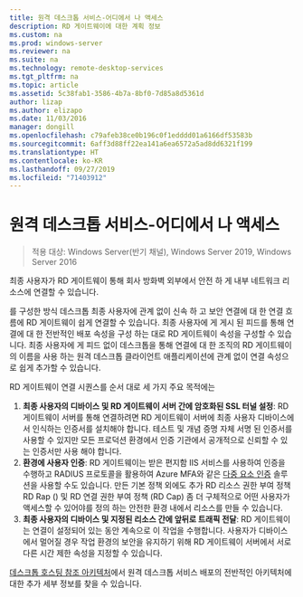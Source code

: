 ```yaml
---
title: 원격 데스크톱 서비스-어디에서 나 액세스
description: RD 게이트웨이에 대한 계획 정보
ms.custom: na
ms.prod: windows-server
ms.reviewer: na
ms.suite: na
ms.technology: remote-desktop-services
ms.tgt_pltfrm: na
ms.topic: article
ms.assetid: 5c38fab1-3586-4b7a-8bf0-7d85a8d5361d
author: lizap
ms.author: elizapo
ms.date: 11/03/2016
manager: dongill
ms.openlocfilehash: c79afeb38ce0b196c0f1edddd01a6166df53583b
ms.sourcegitcommit: 6aff3d88ff22ea141a6ea6572a5ad8dd6321f199
ms.translationtype: HT
ms.contentlocale: ko-KR
ms.lasthandoff: 09/27/2019
ms.locfileid: "71403912"
---
```

# <a name="remote-desktop-services---access-from-anywhere"></a>원격 데스크톱 서비스-어디에서 나 액세스

>적용 대상: Windows Server(반기 채널), Windows Server 2019, Windows Server 2016

최종 사용자가 RD 게이트웨이 통해 회사 방화벽 외부에서 안전 하 게 내부 네트워크 리소스에 연결할 수 있습니다.

를 구성한 방식 데스크톱 최종 사용자에 관계 없이 신속 하 고 보안 연결에 대 한 연결 흐름에 RD 게이트웨이 쉽게 연결할 수 있습니다. 최종 사용자에 게 게시 된 피드를 통해 연결에 대 한 전반적인 배포 속성을 구성 하는 대로 RD 게이트웨이 속성을 구성할 수 있습니다. 최종 사용자에 게 피드 없이 데스크톱을 통해 연결에 대 한 조직의 RD 게이트웨이의 이름을 사용 하는 원격 데스크톱 클라이언트 애플리케이션에 관계 없이 연결 속성으로 쉽게 추가할 수 있습니다.

RD 게이트웨이 연결 시퀀스를 순서 대로 세 가지 주요 목적에는
1. **최종 사용자의 디바이스 및 RD 게이트웨이 서버 간에 암호화된 SSL 터널 설정**: RD 게이트웨이 서버를 통해 연결하려면 RD 게이트웨이 서버에 최종 사용자 디바이스에서 인식하는 인증서를 설치해야 합니다. 테스트 및 개념 증명 자체 서명 된 인증서를 사용할 수 있지만 모든 프로덕션 환경에서 인증 기관에서 공개적으로 신뢰할 수 있는 인증서만 사용 해야 합니다.
2. **환경에 사용자 인증**: RD 게이트웨이는 받은 편지함 IIS 서비스를 사용하여 인증을 수행하고 RADIUS 프로토콜을 활용하여 Azure MFA와 같은 [다중 요소 인증](rds-plan-mfa.md) 솔루션을 사용할 수도 있습니다. 만든 기본 정책 외에도 추가 RD 리소스 권한 부여 정책 RD Rap () 및 RD 연결 권한 부여 정책 (RD Cap) 좀 더 구체적으로 어떤 사용자가 액세스할 수 있어야를 정의 하는 안전한 환경 내에서 리소스를 만들 수 있습니다.
3. **최종 사용자의 디바이스 및 지정된 리소스 간에 앞뒤로 트래픽 전달**: RD 게이트웨이는 연결이 설정되어 있는 동안 계속으로 이 작업을 수행합니다. 사용자가 디바이스에서 멀어질 경우 작업 환경의 보안을 유지하기 위해 RD 게이트웨이 서버에서 서로 다른 시간 제한 속성을 지정할 수 있습니다.

[데스크톱 호스팅 참조 아키텍처](desktop-hosting-reference-architecture.md)에서 원격 데스크톱 서비스 배포의 전반적인 아키텍처에 대한 추가 세부 정보를 찾을 수 있습니다.